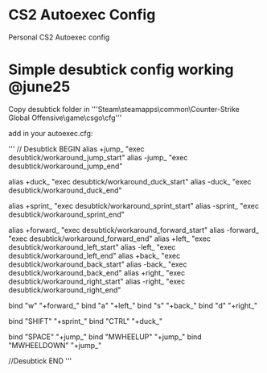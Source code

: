 # CS2 Autoexec Config
Personal CS2 Autoexec config

# Simple desubtick config working @june25

Copy desubtick folder in 
'''Steam\steamapps\common\Counter-Strike Global Offensive\game\csgo\cfg'''

add in your autoexec.cfg:

'''
// Desubtick BEGIN
alias +jump_ "exec desubtick/workaround_jump_start"
alias -jump_ "exec desubtick/workaround_jump_end"

alias +duck_ "exec desubtick/workaround_duck_start"
alias -duck_ "exec desubtick/workaround_duck_end"

alias +sprint_ "exec desubtick/workaround_sprint_start"
alias -sprint_ "exec desubtick/workaround_sprint_end"

alias +forward_ "exec desubtick/workaround_forward_start"
alias -forward_ "exec desubtick/workaround_forward_end"
alias +left_ "exec desubtick/workaround_left_start"
alias -left_ "exec desubtick/workaround_left_end"
alias +back_ "exec desubtick/workaround_back_start"
alias -back_ "exec desubtick/workaround_back_end"
alias +right_ "exec desubtick/workaround_right_start"
alias -right_ "exec desubtick/workaround_right_end"

bind "w" "+forward_"
bind "a" "+left_"
bind "s" "+back_"
bind "d" "+right_"

bind "SHIFT" "+sprint_"
bind "CTRL" "+duck_"

bind "SPACE" "+jump_"
bind "MWHEELUP" "+jump_"
bind "MWHEELDOWN" "+jump_"

//Desubtick END
'''
